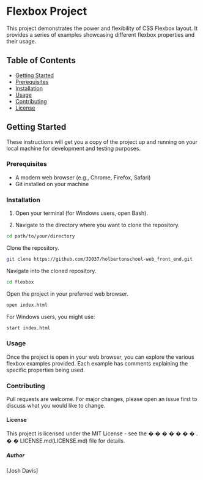 # Flexbox Project

This project demonstrates the power and flexibility of CSS Flexbox layout. It provides a series of examples showcasing different flexbox properties and their usage.

## Table of Contents

- [Getting Started](#getting-started)
- [Prerequisites](#prerequisites)
- [Installation](#installation)
- [Usage](#usage)
- [Contributing](#contributing)
- [License](#license)

## Getting Started

These instructions will get you a copy of the project up and running on your local machine for development and testing purposes.

### Prerequisites

- A modern web browser (e.g., Chrome, Firefox, Safari)
- Git installed on your machine

### Installation

1. Open your terminal (for Windows users, open Bash).

2. Navigate to the directory where you want to clone the repository.

```bash
cd path/to/your/directory
```

Clone the repository.

```bash
git clone https://github.com/JD037/holbertonschool-web_front_end.git
```

Navigate into the cloned repository.

```bash
cd flexbox
```

Open the project in your preferred web browser.

```bash
open index.html
```

For Windows users, you might use:

```bash
start index.html
```

### Usage

Once the project is open in your web browser, you can explore the various flexbox examples provided. Each example has comments explaining the specific properties being used.

### Contributing

Pull requests are welcome. For major changes, please open an issue first to discuss what you would like to change.

#### License

This project is licensed under the MIT License - see the 
�
�
�
�
�
�
�
.
�
�
LICENSE.md(LICENSE.md) file for details.

##### Author
[Josh Davis]
